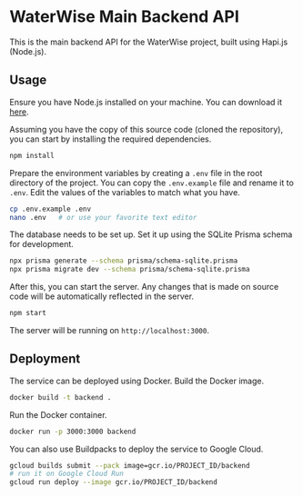 # WaterWise Main Backend API

This is the main backend API for the WaterWise project, built using Hapi.js (Node.js).

## Usage

Ensure you have Node.js installed on your machine. You can download it [here](https://nodejs.org/en/download/).

Assuming you have the copy of this source code (cloned the repository), you can start by installing the required dependencies.

```bash
npm install
```

Prepare the environment variables by creating a `.env` file in the root directory of the project. You can copy the `.env.example` file and rename it to `.env`. Edit the values of the variables to match what you have.

```bash
cp .env.example .env
nano .env	# or use your favorite text editor
```

The database needs to be set up. Set it up using the SQLite Prisma schema for development.

```bash
npx prisma generate --schema prisma/schema-sqlite.prisma
npx prisma migrate dev --schema prisma/schema-sqlite.prisma
```

After this, you can start the server. Any changes that is made on source code will be automatically reflected in the server.

```bash
npm start
```

The server will be running on `http://localhost:3000`.

## Deployment

The service can be deployed using Docker. Build the Docker image.

```bash
docker build -t backend .
```

Run the Docker container.

```bash
docker run -p 3000:3000 backend
```

You can also use Buildpacks to deploy the service to Google Cloud.

```bash
gcloud builds submit --pack image=gcr.io/PROJECT_ID/backend
# run it on Google Cloud Run
gcloud run deploy --image gcr.io/PROJECT_ID/backend
```
